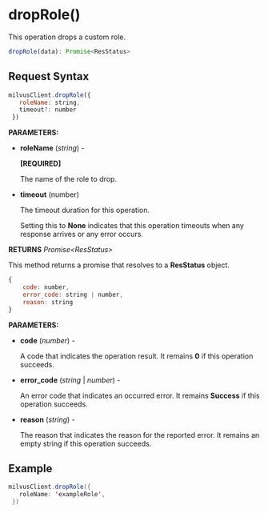 # dropRole()

This operation drops a custom role.

```javascript
dropRole(data): Promise<ResStatus>
```

## Request Syntax

```javascript
milvusClient.dropRole({
   roleName: string,
   timeout?: number
 })
```

**PARAMETERS:**

- **roleName** (*string*) -

    **[REQUIRED]**

    The name of the role to drop.

- **timeout** (number)  

    The timeout duration for this operation. 

    Setting this to **None** indicates that this operation timeouts when any response arrives or any error occurs.

**RETURNS** *Promise\<ResStatus>*

This method returns a promise that resolves to a **ResStatus** object.

```javascript
{
    code: number,
    error_code: string | number,
    reason: string
}
```

**PARAMETERS:**

- **code** (*number*) -

    A code that indicates the operation result. It remains **0** if this operation succeeds.

- **error_code** (*string* | *number*) -

    An error code that indicates an occurred error. It remains **Success** if this operation succeeds. 

- **reason** (*string*) - 

    The reason that indicates the reason for the reported error. It remains an empty string if this operation succeeds.

## Example

```java
milvusClient.dropRole({
   roleName: 'exampleRole',
 })
```

